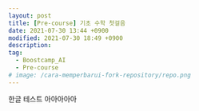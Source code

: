 ```yaml
---
layout: post
title: [Pre-course] 기초 수학 첫걸음
date: 2021-07-30 13:44 +0900
modified: 2021-07-30 18:49 +0900
description: 
tag:
  - Boostcamp_AI
  - Pre-course
# image: /cara-memperbarui-fork-repository/repo.png
---
```


한글 테스트 아아아아아


